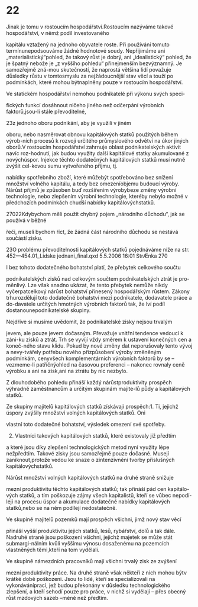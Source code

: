 # 22

Jinak je tomu v rostoucím hospodářství.Rostoucím nazýváme takové hospodářství, v němž podíl investovaného

kapitálu vztažený na jednoho obyvatele roste. Při používání tomuto termínunepodsouváme žádné hodnotové soudy. Nepřijímáme ani „materialistický“pohled, že takový růst je dobrý, ani „idealistický“ pohled, že je špatný nebože je „z vyššího pohledu“ přinejmenším bezvýznamný. Je samozřejmě zná-mou skutečností, že naprostá většina lidí považuje důsledky růstu v tomtosmyslu za nejžádoucnější stav věcí a touží po podmínkách, které mohou býtnaplněny pouze v rostoucím hospodářství.

Ve statickém hospodářství nemohou podnikatelé při výkonu svých speci-

fických funkcí dosáhnout ničeho jiného než odčerpání výrobních faktorů,jsou-li stále převoditelné,

23z jednoho oboru podnikání, aby je využili v jiném

oboru, nebo nasměrovat obnovu kapitálových statků použitých během výrob-ních procesů k rozvoji určitého průmyslového odvětví na úkor jiných oborů.V rostoucím hospodářství zahrnuje oblast podnikatelských aktivit navíc roz-hodnutí, jak budou využity další kapitálové statky akumulované z novýchúspor. Injekce těchto dodatečných kapitálových statků musí nutně zvýšit cel-kovou sumu vytvořeného příjmu, tj.

nabídky spotřebního zboží, které můžebýt spotřebováno bez snížení množství volného kapitálu, a tedy bez omezeníobjemu budoucí výroby. Nárůst příjmů je způsoben buď rozšířením výrobybeze změny výrobní technologie, nebo zlepšením výrobní technologie, kteréby nebylo možné v předchozích podmínkách chudší nabídky kapitálovýchstatků.

27022Kdybychom měli použít chybný pojem „národního důchodu“, jak se používá v běžné

řeči, museli bychom říct, že žádná část národního důchodu se nestává součástí zisku.

23O problému převoditelnosti kapitálových statků pojednáváme níže na str. 452—454.01_Lidske jednani_final.qxd 5.5.2006 16:01 StrÆnka 270

I bez tohoto dodatečného bohatství platí, že přebytek celkového součtu

podnikatelských zisků nad celkovým součtem podnikatelských ztrát je pro-měnlivý. Lze však snadno ukázat, že tento přebytek nemůže nikdy vyčerpatcelkový nárůst bohatství přinesený hospodářským růstem. Zákony trhurozdělují toto dodatečné bohatství mezi podnikatele, dodavatele práce a do-davatele určitých hmotných výrobních faktorů tak, že lví podíl dostanounepodnikatelské skupiny.

Nejdříve si musíme uvědomit, že podnikatelské zisky nejsou trvalým

jevem, ale pouze jevem dočasným. Převažuje vnitřní tendence vedoucí k záni-ku zisků a ztrát. Trh se vyvíjí vždy směrem k ustavení konečných cen a koneč-ného stavu klidu. Pokud by nové změny dat neporušovaly tento vývoj a nevy-tvářely potřebu nového přizpůsobení výroby změněným podmínkám, cenyvšech komplementárních výrobních faktorů by se – vezmeme-li patřičnýohled na časovou preferenci – nakonec rovnaly ceně výrobku a ani na zisk,ani na ztrátu by nic nezbylo.

Z dlouhodobého pohledu přináší každý nárůstproduktivity prospěch výhradně zaměstnancům a určitým skupinám majite-lů půdy a kapitálových statků.

Ze skupiny majitelů kapitálových statků získávají prospěch:1. Ti, jejichž úspory zvýšily množství volných kapitálových statků. Oni

vlastní toto dodatečné bohatství, výsledek omezení své spotřeby.

2. Vlastníci takových kapitálových statků, které existovaly již předtím

a které jsou díky zlepšení technologických metod nyní využity lépe nežpředtím. Takové zisky jsou samozřejmě pouze dočasné. Musejí zaniknout,protože vedou ke snaze o zintenzivnění tvorby příslušných kapitálovýchstatků.

Nárůst množství volných kapitálových statků na druhé straně snižuje

mezní produktivitu těchto kapitálových statků; tak přináší pád cen kapitálo-vých statků, a tím poškozuje zájmy všech kapitalistů, kteří se vůbec nepodí-lejí na procesu úspor a akumulace dodatečné nabídky kapitálových statků,nebo se na něm podílejí nedostatečně.

Ve skupině majitelů pozemků mají prospěch všichni, jimž nový stav věcí

přináší vyšší produktivitu jejich statků, lesů, rybářství, dolů a tak dále. Nadruhé straně jsou poškozeni všichni, jejichž majetek se může stát submargi-nálním kvůli vyššímu výnosu dosaženému na pozemcích vlastněných těmi,kteří na tom vydělali.

Ve skupině námezdních pracovníků mají všichni trvalý zisk ze zvýšení

mezní produktivity práce. Na druhé straně však někteří z nich mohou býtv krátké době poškozeni. Jsou to lidé, kteří se specializovali na vykonáváníprací, jež budou překonány v důsledku technologického zlepšení, a kteří sehodí pouze pro práce, v nichž si vydělají – přes obecný růst mzdových sazeb –méně než předtím.
